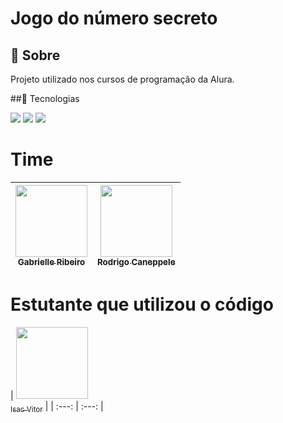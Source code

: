 <h1>Jogo do número secreto</h1>

<h2>🔖 Sobre</h2>
<p>Projeto utilizado nos cursos de programação da Alura.</p>

##🚀 Tecnologias
<div>
<img src="https://img.shields.io/badge/HTML-239120?style=for-the-badge&logo=html5&logoColor=white">
<img src="https://img.shields.io/badge/CSS-239120?&style=for-the-badge&logo=css3&logoColor=white">
<img src="https://img.shields.io/badge/JavaScript-F7DF1E?style=for-the-badge&logo=javascript&logoColor=black">
</div>

# Time

| [<img loading="lazy" src="https://avatars.githubusercontent.com/u/33001620?v=4" width=115><br><sub>Gabrielle Ribeiro</sub>](https://github.com/gabrielle-ribeiro) |  [<img loading="lazy" src="https://avatars.githubusercontent.com/u/522931?v=4" width=115><br><sub>Rodrigo Caneppele</sub>](https://github.com/rcaneppele) |
| :---: | :---: |

# Estutante que utilizou o código

| [<img loading="lazy" src="https://avatars.githubusercontent.com/u/219208466?v=4" width=115><br><sub>Isac Vitor</sub>](https://github.com/Isac-Vitor) |
| :---: | :---: |
